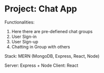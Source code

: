 # Project: Chat App

Functionalities:
1. Here there are pre-defiened chat groups
2. User Sign-in
3. User Sign-up
4. Chatting in Group with others

Stack: MERN (MongoDB, Express, React, Node)

Server: Express + Node
Client: React